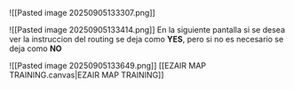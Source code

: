 ![[Pasted image 20250905133307.png]]

![[Pasted image 20250905133414.png]]
En la siguiente pantalla si se desea ver la instruccion del routing se deja como **YES**, pero si no es necesario se deja como **NO**

![[Pasted image 20250905133649.png]]
[[EZAIR MAP TRAINING.canvas|EZAIR MAP TRAINING]]
